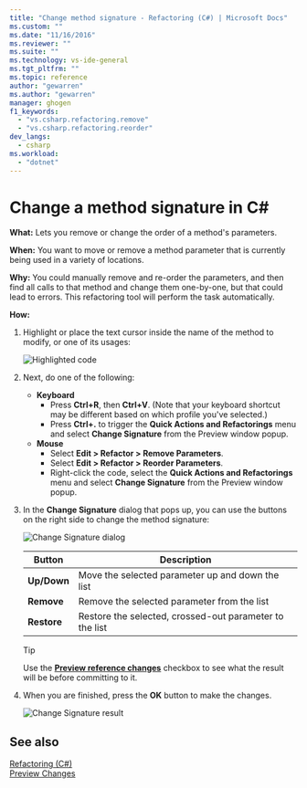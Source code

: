 ```yaml
---
title: "Change method signature - Refactoring (C#) | Microsoft Docs"
ms.custom: ""
ms.date: "11/16/2016"
ms.reviewer: ""
ms.suite: ""
ms.technology: vs-ide-general
ms.tgt_pltfrm: ""
ms.topic: reference
author: "gewarren"
ms.author: "gewarren"
manager: ghogen
f1_keywords: 
  - "vs.csharp.refactoring.remove"
  - "vs.csharp.refactoring.reorder"
dev_langs: 
  - csharp
ms.workload: 
  - "dotnet"
---
```

# Change a method signature in C# #

**What:** Lets you remove or change the order of a method's parameters.

**When:** You want to move or remove a method parameter that is currently being used in a variety of locations.  

**Why:** You could manually remove and re-order the parameters, and then find all calls to that method and change them one-by-one, but that could lead to errors.  This refactoring tool will perform the task automatically.

**How:**

1. Highlight or place the text cursor inside the name of the method to modify, or one of its usages:

   ![Highlighted code](media/changesignature_highlight.png)

1. Next, do one of the following:
   * **Keyboard**
     * Press **Ctrl+R**, then **Ctrl+V**.  (Note that your keyboard shortcut may be different based on which profile you've selected.)
     * Press **Ctrl+.** to trigger the **Quick Actions and Refactorings** menu and select **Change Signature** from the Preview window popup.
   * **Mouse**
     * Select **Edit > Refactor > Remove Parameters**.
     * Select **Edit > Refactor > Reorder Parameters**.
     * Right-click the code, select the **Quick Actions and Refactorings** menu and select **Change Signature** from the Preview window popup.

1. In the **Change Signature** dialog that pops up, you can use the buttons on the right side to change the method signature:

   ![Change Signature dialog](media/changesignature_dialog.png)

   | Button | Description
   | ------ | ---
   | **Up/Down** | Move the selected parameter up and down the list
   | **Remove**  | Remove the selected parameter from the list
   | **Restore** | Restore the selected, crossed-out parameter to the list

   > [!TIP]
   > Use the [**Preview reference changes**](../../ide/preview-changes.md) checkbox to see what the result will be before committing to it.

1. When you are finished, press the **OK** button to make the changes.

   ![Change Signature result](media/changesignature_result.png)

## See also

[Refactoring (C#)](../refactoring-csharp.md)  
[Preview Changes](../../ide/preview-changes.md)